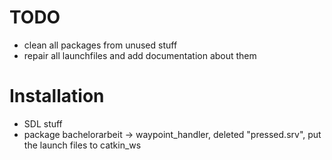 # TODO

- clean all packages from unused stuff
- repair all launchfiles and add documentation about them

# Installation
  - SDL stuff
  - package bachelorarbeit -> waypoint_handler, deleted "pressed.srv", put the launch files to catkin_ws
